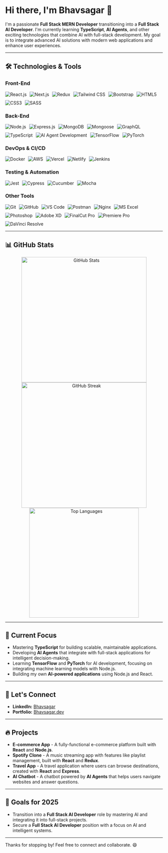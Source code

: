 # Hi there, I'm Bhavsagar 👋

I'm a passionate **Full Stack MERN Developer** transitioning into a **Full Stack AI Developer**. I'm currently learning **TypeScript**, **AI Agents**, and other exciting technologies that combine AI with full-stack development. My goal is to integrate advanced AI solutions with modern web applications and enhance user experiences.

---

## 🛠️ Technologies & Tools

### Front-End
<div style="display: flex; flex-wrap: wrap; gap: 10px;">
  <img src="https://img.shields.io/badge/-React.js-61DAFB?style=flat&logo=react&logoColor=white" alt="React.js" />
  <img src="https://img.shields.io/badge/-Next.js-000000?style=flat&logo=next.js&logoColor=white" alt="Next.js" />
  <img src="https://img.shields.io/badge/-Redux-764ABC?style=flat&logo=redux&logoColor=white" alt="Redux" />
  <img src="https://img.shields.io/badge/-Tailwind_CSS-06B6D4?style=flat&logo=tailwind-css&logoColor=white" alt="Tailwind CSS" />
  <img src="https://img.shields.io/badge/-Bootstrap-7952B3?style=flat&logo=bootstrap&logoColor=white" alt="Bootstrap" />
  <img src="https://img.shields.io/badge/-HTML5-E34F26?style=flat&logo=html5&logoColor=white" alt="HTML5" />
  <img src="https://img.shields.io/badge/-CSS3-1572B6?style=flat&logo=css3&logoColor=white" alt="CSS3" />
  <img src="https://img.shields.io/badge/-Sass-CC6699?style=flat&logo=sass&logoColor=white" alt="SASS" />
</div>

### Back-End
<div style="display: flex; flex-wrap: wrap; gap: 10px;">
  <img src="https://img.shields.io/badge/-Node.js-339933?style=flat&logo=node.js&logoColor=white" alt="Node.js" />
  <img src="https://img.shields.io/badge/-Express.js-000000?style=flat&logo=express&logoColor=white" alt="Express.js" />
  <img src="https://img.shields.io/badge/-MongoDB-47A248?style=flat&logo=mongodb&logoColor=white" alt="MongoDB" />
  <img src="https://img.shields.io/badge/-Mongoose-880000?style=flat&logo=mongoose&logoColor=white" alt="Mongoose" />
  <img src="https://img.shields.io/badge/-GraphQL-E10098?style=flat&logo=graphql&logoColor=white" alt="GraphQL" />
  <img src="https://img.shields.io/badge/-TypeScript-3178C6?style=flat&logo=typescript&logoColor=white" alt="TypeScript" />
  <img src="https://img.shields.io/badge/-AI_Agents-FF4081?style=flat&logo=robot&logoColor=white" alt="AI Agent Development" />
  <img src="https://img.shields.io/badge/-TensorFlow-FF6F00?style=flat&logo=tensorflow&logoColor=white" alt="TensorFlow" />
  <img src="https://img.shields.io/badge/-PyTorch-EE4C2C?style=flat&logo=pytorch&logoColor=white" alt="PyTorch" />
</div>

### DevOps & CI/CD
<div style="display: flex; flex-wrap: wrap; gap: 10px;">
  <img src="https://img.shields.io/badge/-Docker-2496ED?style=flat&logo=docker&logoColor=white" alt="Docker" />
  <img src="https://img.shields.io/badge/-AWS-FF9900?style=flat&logo=amazon-aws&logoColor=white" alt="AWS" />
  <img src="https://img.shields.io/badge/-Vercel-000000?style=flat&logo=vercel&logoColor=white" alt="Vercel" />
  <img src="https://img.shields.io/badge/-Netlify-00C7B7?style=flat&logo=netlify&logoColor=white" alt="Netlify" />
  <img src="https://img.shields.io/badge/-Jenkins-D24939?style=flat&logo=jenkins&logoColor=white" alt="Jenkins" />
</div>

### Testing & Automation
<div style="display: flex; flex-wrap: wrap; gap: 10px;">
  <img src="https://img.shields.io/badge/-Jest-C21325?style=flat&logo=jest&logoColor=white" alt="Jest" />
  <img src="https://img.shields.io/badge/-Cypress-17202C?style=flat&logo=cypress&logoColor=white" alt="Cypress" />
  <img src="https://img.shields.io/badge/-Cucumber-23D400?style=flat&logo=cucumber&logoColor=white" alt="Cucumber" />
  <img src="https://img.shields.io/badge/-Mocha-8D6748?style=flat&logo=mocha&logoColor=white" alt="Mocha" />
</div>

### Other Tools
<div style="display: flex; flex-wrap: wrap; gap: 10px;">
  <img src="https://img.shields.io/badge/-Git-F05032?style=flat&logo=git&logoColor=white" alt="Git" />
  <img src="https://img.shields.io/badge/-GitHub-181717?style=flat&logo=github&logoColor=white" alt="GitHub" />
  <img src="https://img.shields.io/badge/-VS_Code-007ACC?style=flat&logo=visualstudiocode&logoColor=white" alt="VS Code" />
  <img src="https://img.shields.io/badge/-Postman-FF6C37?style=flat&logo=postman&logoColor=white" alt="Postman" />
  <img src="https://img.shields.io/badge/-Nginx-009639?style=flat&logo=nginx&logoColor=white" alt="Nginx" />
  <img src="https://img.shields.io/badge/-MS_Excel-217346?style=flat&logo=microsoft-excel&logoColor=white" alt="MS Excel" />
  <img src="https://img.shields.io/badge/-Photoshop-31A8FF?style=flat&logo=adobe-photoshop&logoColor=white" alt="Photoshop" />
  <img src="https://img.shields.io/badge/-Adobe_XD-FF26B2?style=flat&logo=adobe-xd&logoColor=white" alt="Adobe XD" />
  <img src="https://img.shields.io/badge/-FinalCut_Pro-FC6C3F?style=flat&logo=final-cut-pro&logoColor=white" alt="FinalCut Pro" />
  <img src="https://img.shields.io/badge/-Premiere_Pro-9999FF?style=flat&logo=adobe-premiere-pro&logoColor=white" alt="Premiere Pro" />
  <img src="https://img.shields.io/badge/-DaVinci_Resolve-FF6A00?style=flat&logo=blackmagic-design&logoColor=white" alt="DaVinci Resolve" />
</div>

---

## 📊 GitHub Stats

<div align="center">
  <img src="https://github-readme-stats.vercel.app/api?username=itsbhavsagar&show_icons=true&count_private=true&hide_title=true&theme=radical&hide_border=true" alt="GitHub Stats" width="400" />
  <img src="https://github-readme-streak-stats.herokuapp.com/?user=itsbhavsagar&theme=radical&hide_border=true" alt="GitHub Streak" width="400" />
  <img src="https://github-readme-stats.vercel.app/api/top-langs/?username=itsbhavsagar&theme=radical&hide_border=true&layout=compact" alt="Top Languages" width="350" />
</div>

---

## 🚀 Current Focus

- Mastering **TypeScript** for building scalable, maintainable applications.
- Developing **AI Agents** that integrate with full-stack applications for intelligent decision-making.
- Learning **TensorFlow** and **PyTorch** for AI development, focusing on integrating machine learning models with Node.js.
- Building my own **AI-powered applications** using Node.js and React.

---

## 🌱 Let's Connect

- **LinkedIn:** [Bhavsagar](https://www.linkedin.com/in/bhavsagar/)
- **Portfolio:** [Bhavsagar.dev](https://bhavsagar.dev)

---

## 🔥 Projects

- **E-commerce App** - A fully-functional e-commerce platform built with **React** and **Node.js**.
- **Spotify Clone** - A music streaming app with features like playlist management, built with **React** and **Redux**.
- **Travel App** - A travel application where users can browse destinations, created with **React** and **Express**.
- **AI Chatbot** - A chatbot powered by **AI Agents** that helps users navigate websites and answer questions.

---

## 🎯 Goals for 2025

- Transition into a **Full Stack AI Developer** role by mastering AI and integrating it into full-stack projects.
- Secure a **Full Stack AI Developer** position with a focus on AI and intelligent systems.
  
---

Thanks for stopping by! Feel free to connect and collaborate. 😄
